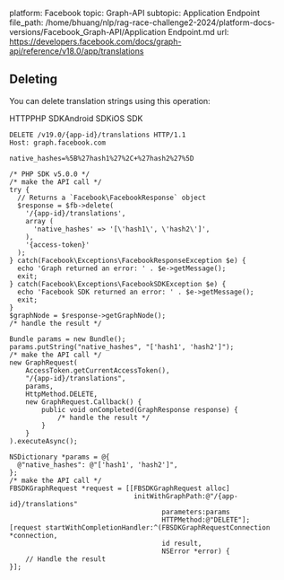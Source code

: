 platform: Facebook
topic: Graph-API
subtopic: Application Endpoint
file_path: /home/bhuang/nlp/rag-race-challenge2-2024/platform-docs-versions/Facebook_Graph-API/Application Endpoint.md
url: https://developers.facebook.com/docs/graph-api/reference/v18.0/app/translations


## Deleting

You can delete translation strings using this operation:

HTTPPHP SDKAndroid SDKiOS SDK

    DELETE /v19.0/{app-id}/translations HTTP/1.1
    Host: graph.facebook.com
    
    native_hashes=%5B%27hash1%27%2C+%27hash2%27%5D

    /* PHP SDK v5.0.0 */
    /* make the API call */
    try {
      // Returns a `Facebook\FacebookResponse` object
      $response = $fb->delete(
        '/{app-id}/translations',
        array (
          'native_hashes' => '[\'hash1\', \'hash2\']',
        ),
        '{access-token}'
      );
    } catch(Facebook\Exceptions\FacebookResponseException $e) {
      echo 'Graph returned an error: ' . $e->getMessage();
      exit;
    } catch(Facebook\Exceptions\FacebookSDKException $e) {
      echo 'Facebook SDK returned an error: ' . $e->getMessage();
      exit;
    }
    $graphNode = $response->getGraphNode();
    /* handle the result */

    Bundle params = new Bundle();
    params.putString("native_hashes", "['hash1', 'hash2']");
    /* make the API call */
    new GraphRequest(
        AccessToken.getCurrentAccessToken(),
        "/{app-id}/translations",
        params,
        HttpMethod.DELETE,
        new GraphRequest.Callback() {
            public void onCompleted(GraphResponse response) {
                /* handle the result */
            }
        }
    ).executeAsync();

    NSDictionary *params = @{
      @"native_hashes": @"['hash1', 'hash2']",
    };
    /* make the API call */
    FBSDKGraphRequest *request = [[FBSDKGraphRequest alloc]
                                   initWithGraphPath:@"/{app-id}/translations"
                                          parameters:params
                                          HTTPMethod:@"DELETE"];
    [request startWithCompletionHandler:^(FBSDKGraphRequestConnection *connection,
                                          id result,
                                          NSError *error) {
        // Handle the result
    }];